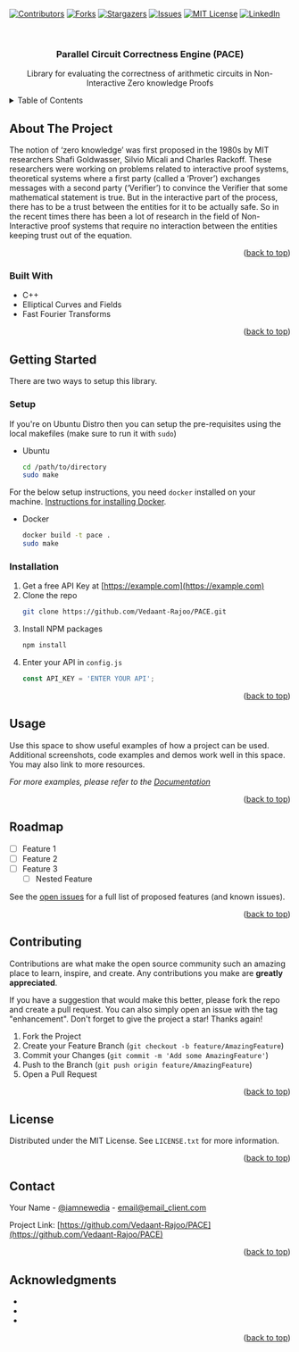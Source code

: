 <div id="top"></div>


[![Contributors][contributors-shield]][contributors-url]
[![Forks][forks-shield]][forks-url]
[![Stargazers][stars-shield]][stars-url]
[![Issues][issues-shield]][issues-url]
[![MIT License][license-shield]][license-url]
[![LinkedIn][linkedin-shield]][linkedin-url]



<!-- PROJECT LOGO -->
<br />
<div align="center">
  <a href="https://github.com/Vedaant-Rajoo/PACE">
  </a>

<h3 align="center">Parallel Circuit Correctness Engine (PACE)</h3>

  <p align="center">
    Library for evaluating the correctness of arithmetic circuits in Non-Interactive Zero knowledge Proofs
  </p>
</div>



<!-- TABLE OF CONTENTS -->
<details>
  <summary>Table of Contents</summary>
  <ol>
    <li>
      <a href="#about-the-project">About The Project</a>
      <ul>
        <li><a href="#built-with">Built With</a></li>
      </ul>
    </li>
    <li>
      <a href="#getting-started">Getting Started</a>
      <ul>
        <li><a href="#prerequisites">Prerequisites</a></li>
        <li><a href="#installation">Installation</a></li>
      </ul>
    </li>
    <li><a href="#usage">Usage</a></li>
    <li><a href="#roadmap">Roadmap</a></li>
    <li><a href="#contributing">Contributing</a></li>
    <li><a href="#license">License</a></li>
    <li><a href="#contact">Contact</a></li>
    <li><a href="#acknowledgments">Acknowledgments</a></li>
  </ol>
</details>



<!-- ABOUT THE PROJECT -->
## About The Project


The notion of ‘zero knowledge’ was first proposed in the 1980s by MIT researchers Shafi Goldwasser, Silvio Micali and Charles Rackoff. These researchers were working on problems related to interactive proof systems, theoretical systems where a first party (called a ‘Prover’) exchanges messages with a second party (‘Verifier’) to convince the Verifier that some mathematical statement is true.
But in the interactive part of the process, there has to be a trust between the entities for it to be actually safe. So in the recent times there has been a lot of research in the field of Non-Interactive proof systems that require no interaction between the entities keeping trust out of the equation.

<p align="right">(<a href="#top">back to top</a>)</p>



### Built With

* C++
* Elliptical Curves and Fields
* Fast Fourier Transforms


<p align="right">(<a href="#top">back to top</a>)</p>



<!-- GETTING STARTED -->
## Getting Started

There are two ways to setup this library.

### Setup

If you're on Ubuntu Distro then you can setup the pre-requisites using the local makefiles (make sure to run it with `sudo`)
* Ubuntu
  ```sh
  cd /path/to/directory
  sudo make
  ```
For the below setup instructions, you need `docker` installed on your machine. [Instructions for installing Docker](https://docs.docker.com/get-docker/).
* Docker
  ```sh
  docker build -t pace .
  sudo make
  ```

### Installation

1. Get a free API Key at [https://example.com](https://example.com)
2. Clone the repo
   ```sh
   git clone https://github.com/Vedaant-Rajoo/PACE.git
   ```
3. Install NPM packages
   ```sh
   npm install
   ```
4. Enter your API in `config.js`
   ```js
   const API_KEY = 'ENTER YOUR API';
   ```

<p align="right">(<a href="#top">back to top</a>)</p>



<!-- USAGE EXAMPLES -->
## Usage

Use this space to show useful examples of how a project can be used. Additional screenshots, code examples and demos work well in this space. You may also link to more resources.

_For more examples, please refer to the [Documentation](https://example.com)_

<p align="right">(<a href="#top">back to top</a>)</p>



<!-- ROADMAP -->
## Roadmap

- [ ] Feature 1
- [ ] Feature 2
- [ ] Feature 3
    - [ ] Nested Feature

See the [open issues](https://github.com/Vedaant-Rajoo/PACE/issues) for a full list of proposed features (and known issues).

<p align="right">(<a href="#top">back to top</a>)</p>



<!-- CONTRIBUTING -->
## Contributing

Contributions are what make the open source community such an amazing place to learn, inspire, and create. Any contributions you make are **greatly appreciated**.

If you have a suggestion that would make this better, please fork the repo and create a pull request. You can also simply open an issue with the tag "enhancement".
Don't forget to give the project a star! Thanks again!

1. Fork the Project
2. Create your Feature Branch (`git checkout -b feature/AmazingFeature`)
3. Commit your Changes (`git commit -m 'Add some AmazingFeature'`)
4. Push to the Branch (`git push origin feature/AmazingFeature`)
5. Open a Pull Request

<p align="right">(<a href="#top">back to top</a>)</p>



<!-- LICENSE -->
## License

Distributed under the MIT License. See `LICENSE.txt` for more information.

<p align="right">(<a href="#top">back to top</a>)</p>



<!-- CONTACT -->
## Contact

Your Name - [@iamnewedia](https://twitter.com/iamnewedia) - email@email_client.com

Project Link: [https://github.com/Vedaant-Rajoo/PACE](https://github.com/Vedaant-Rajoo/PACE)

<p align="right">(<a href="#top">back to top</a>)</p>



<!-- ACKNOWLEDGMENTS -->
## Acknowledgments

* []()
* []()
* []()

<p align="right">(<a href="#top">back to top</a>)</p>



<!-- MARKDOWN LINKS & IMAGES -->
<!-- https://www.markdownguide.org/basic-syntax/#reference-style-links -->
[contributors-shield]: https://img.shields.io/github/contributors/Vedaant-Rajoo/PACE.svg?style=for-the-badge
[contributors-url]: https://github.com/Vedaant-Rajoo/PACE/graphs/contributors
[forks-shield]: https://img.shields.io/github/forks/Vedaant-Rajoo/PACE.svg?style=for-the-badge
[forks-url]: https://github.com/Vedaant-Rajoo/PACE/network/members
[stars-shield]: https://img.shields.io/github/stars/Vedaant-Rajoo/PACE.svg?style=for-the-badge
[stars-url]: https://github.com/Vedaant-Rajoo/PACE/stargazers
[issues-shield]: https://img.shields.io/github/issues/Vedaant-Rajoo/PACE.svg?style=for-the-badge
[issues-url]: https://github.com/Vedaant-Rajoo/PACE/issues
[license-shield]: https://img.shields.io/github/license/Vedaant-Rajoo/PACE.svg?style=for-the-badge
[license-url]: https://github.com/Vedaant-Rajoo/PACE/blob/master/LICENSE.txt
[linkedin-shield]: https://img.shields.io/badge/-LinkedIn-black.svg?style=for-the-badge&logo=linkedin&colorB=555
[linkedin-url]: https://linkedin.com/in/vedaant-rajoo
[product-screenshot]: images/screenshot.png
